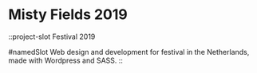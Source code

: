 # Misty Fields 2019
::project-slot
Festival 2019

#namedSlot
Web design and development for festival in the Netherlands, made with Wordpress and SASS.
::
